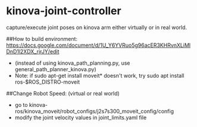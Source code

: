 # kinova-joint-controller
capture/execute joint poses on kinova arm either virtually or in real world.

##How to build environment: https://docs.google.com/document/d/1U_Y6YVRuo5g96acER3KHRvnXLiMlDnD1l2XDX_rjrJY/edit
- (instead of using kinova_path_planning.py, use general_path_planner_kinova.py)
- Note: if sudo apt-get install moveit* doesn't work, try sudo apt install ros-$ROS_DISTRO-moveit

##Change Robot Speed: (virtual or real world)
- go to kinova-ros/kinova_moveit/robot_configs/j2s7s300_moveit_config/config
- modify the joint velocity values in joint_limits.yaml file
